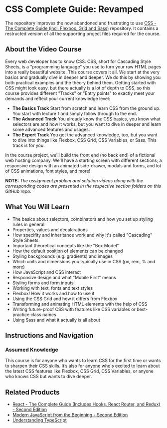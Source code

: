 # CSS Complete Guide: Revamped
The repository improves the now abandoned and frustrating to use [CSS - The Complete Guide (incl. Flexbox, Grid and Sass)](https://github.com/PacktPublishing/CSS---The-Complete-Guide-incl.-Flexbox-Grid-and-Sass-) repository. It contains a restructed version of all the supporting project files required for the course.

## About the Video Course
Every web developer has to know CSS. CSS, short for Cascading Style Sheets, is a "programming language" you use to turn your raw HTML pages into a really beautiful website. This course covers it all. We start at the very basics and gradually dive in deeper and deeper. We do this by showing you both practical examples and the theory behind them. 
Getting started with CSS might look easy, but there actually is a lot of depth to CSS, so this course provides different "Tracks" or "Entry points" to exactly meet your demands and reflect your current knowledge level: 

* **The Basics Track** Start from scratch and learn CSS from the ground up. You start with lecture 1 and simply follow through to the end.
* **The Advanced Track** You already know the CSS basics, you know what selectors are and how it works, but you want to dive in deeper and learn some advanced features and usages.
* **The Expert Track** You got the advanced knowledge, too, but you want to dive into things like Flexbox, CSS Grid, CSS Variables, or Sass. This track is for you.

In the course project, we'll build the front end (no back end) of a fictional web hosting company. We'll have a starting screen with different sections; a responsive design with an animated side-drawer, modals and forms, and lot of CSS animations, font styles, and more!
  
**NOTE:** *The assignment problem and solution videos along with the corresponding codes are presented in the respective section folders on this GitHub repo.*

## What You Will Learn
* The basics about selectors, combinators and how you set up styling rules in general
* Properties, values and decalarations
* How specifity and inheritance work and why it's called "Cascading" Style Sheets
* Important theoretical concepts like the "Box Model"
* How the default position of elements can be changed
* Styling backgrounds (e.g. gradients) and images
* Which units and dimensions you typically use in CSS (px, rem, % and more)
* How JavaScript and CSS interact
* Responsive design and what "Mobile First" means
* Styling forms and form inputs
* Working with text, fonts and text styles
* Flexbox! How it works and how to use it
* Using the CSS Grid and how it differs from Flexbox
* Transforming and animating HTML elements with the help of CSS
* Writing future-proof CSS with features like CSS variables or best-practice class names
* Using Sass and what it actually is all about

## Instructions and Navigation
### Assumed Knowledge
This course is for anyone who wants to learn CSS for the first time or wants to sharpen their CSS skills. It’s also for anyone who's excited to learn about the latest CSS features like Flexbox, CSS Grid, CSS Variables, or anyone who knows CSS but wants to dive deeper.
   
## Related Products
* [React - The Complete Guide (Includes Hooks, React Router, and Redux) - Second Edition](https://subscription.packtpub.com/video/web-development/9781801812603)
* [Modern JavaScript from the Beginning - Second Edition](https://subscription.packtpub.com/video/programming/9781805127826/)
* [Understanding TypeScript](https://subscription.packtpub.com/video/programming/9781789951905/)


